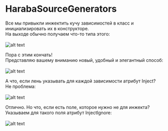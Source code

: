 # HarabaSourceGenerators

Все мы привыкли инжектить кучу зависимостей в класс и инициализировать их в конструкторе.<br>
На выходе обычно получаем что-то типа этого:<br><br>
![alt text](https://image.prntscr.com/image/fQu_o7pGRd2iVGxsoldzZw.png)

Пора с этим кончать!<br>
Представляю вашему вниманию новый, удобный и элегантный способ:<br><br>
![alt text](https://image.prntscr.com/image/pKnVAJnYSLqlGTy5ZgfmYw.png)

А что, если лень указывать для каждой зависимости атрибут Inject?<br>
Не проблема:<br><br>
![alt text](https://image.prntscr.com/image/WH_VuE70SxGT-xqSvu_vhg.png)

Отлично. Но что, если есть поле, которое нужно не для инжекта?<br>
Указываем для такого поля атрибут InjectIgnore:<br><br>
![alt text](https://image.prntscr.com/image/I1eSHDglSJewrUg7xlrjYw.png)
